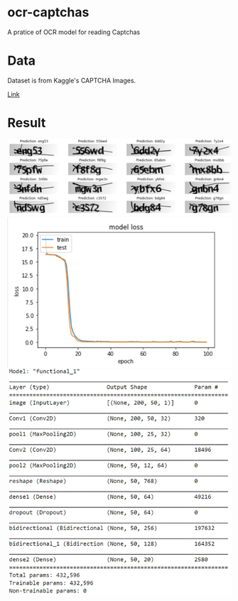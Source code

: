 # ocr-captchas

A pratice of OCR model for reading Captchas

# Data
Dataset is from Kaggle's CAPTCHA Images.</br>

[Link](https://www.kaggle.com/fournierp/captcha-version-2-images)

# Result

![](./result.jpg)
![](./learning_curve.jpg)
![](./model_structure.jpg)
